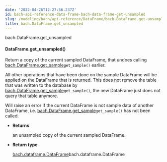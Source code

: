 ```yaml
---
date: '2022-04-26T12:27:56.237Z'
id: bach-api-reference-data-frame-bach-data-frame-get-unsampled
slug: /modeling/bach/api-reference/DataFrame/bach.DataFrame.get-unsampled/
title: bach.DataFrame.get_unsampled
---
```


bach.DataFrame.get_unsampled


#### DataFrame.get_unsampled()
Return a copy of the current sampled DataFrame, that undoes calling [bach.DataFrame.get_sample](#bach.DataFrame.get_sample)`get_sample()` earlier.

All other operations that have been done on the sample DataFrame will be applied on the DataFrame
that is returned. This does not remove the table that was written to the database by
[bach.DataFrame.get_sample](#bach.DataFrame.get_sample)`get_sample()`, the new DataFrame just does not query that table anymore.

Will raise an error if the current DataFrame is not sample data of another DataFrame, i.e.
[bach.DataFrame.get_sample](#bach.DataFrame.get_sample)`get_sample()` has not been called.


* **Returns**

    an unsampled copy of the current sampled DataFrame.



* **Return type**

    [bach.dataframe.DataFrame](#bach.DataFrame)bach.dataframe.DataFrame


<!-- !! processed by numpydoc !! -->
